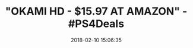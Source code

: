 ---
title: '"OKAMI HD - $15.97 AT AMAZON" - #PS4Deals'
name: Okami HD - PlayStation 4
date: '2018-02-10 15:06:35'
buy_now: >-
  https://www.amazon.com/Okami-HD-PlayStation-4/dp/B075LC794Z?psc=1&SubscriptionId=AKIAIA5RBQIWQVTCUEUQ&tag=coldcutdeals-20&linkCode=xm2&camp=2025&creative=165953&creativeASIN=B075LC794Z
description_markdown: |+
  Okami HD - PlayStation 4

    - Take on the role of Amaterasu, the Japanese sun goddess who inhabits the form of a legendary white wolf Shiranui on a quest to defeat Orochi who is responsible for turning the world into a wasteland

    - Players must use Amaterasu's magical abilities and arsenal of items, attacks and Celestial Brush techniques to restore the land of Nippon to its previous glory full of life and color.

    - Along the way, Amaterasu will be called upon to help a cast of quirky and intriguing characters and defeat a bevy of brutal enemies to rid the land of Orochi's curse.

    - Players will be able to choose between playing in a modern widescreen format or the original 2007 release's 4:3 ratio.

    - Interactive loading game screens from the original game are also included, allowing players to earn bonus demon fangs which can be traded for in-game items.

tweet_id_str: '962342036279037954'
price: $19.99
you_save: ''
asin: B075LC794Z
image: 'https://images-na.ssl-images-amazon.com/images/I/61UMxmlB%2ByL.jpg'

---